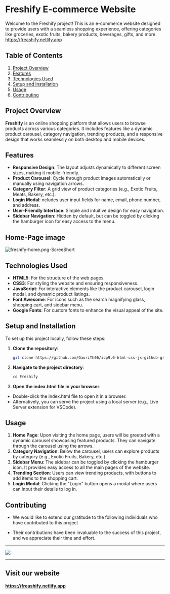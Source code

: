 # Freshify E-commerce Website

Welcome to the Freshify project! This is an e-commerce website designed to provide users with a seamless shopping experience, offering categories like groceries, exotic fruits, bakery products, beverages, gifts, and more. https://freashify.netlify.app

## Table of Contents

1. [Project Overview](#project-overview)
2. [Features](#features)
3. [Technologies Used](#technologies-used)
4. [Setup and Installation](#setup-and-installation)
5. [Usage](#usage)
6. [Contributing](#contributing)
 


## Project Overview

<b>Freshify</b> is an online shopping platform that allows users to browse products across various categories. It includes features like a dynamic product carousel, category navigation, trending products, and a responsive design that works seamlessly on both desktop and mobile devices.


## Features

- **Responsive Design**: The layout adjusts dynamically to different screen sizes, making it mobile-friendly.
- **Product Carousel**: Cycle through product images automatically or manually using navigation arrows.
- **Category Filter**: A grid view of product categories (e.g., Exotic Fruits, Meats, Bakery, etc.).
- **Login Modal**: ncludes user input fields for name, email, phone number, and address.
- **User-Friendly Interface**: Simple and intuitive design for easy navigation.
- **Sidebar Navigation**: Hidden by default, but can be toggled by clicking the hamburger icon for easy access to the menu.

## Home-Page image
<img src="./img/freshify-home.png" alt="freshify-home.png-ScreeShort"/>


## Technologies Used


- **HTML5**: For the structure of the web pages.
- **CSS3**: For styling the website and ensuring responsiveness.
- **JavaScript**: For interactive elements like the product carousel, login modal, and dynamic product listings.
- **Font Awesome**: For icons such as the search magnifying glass, shopping cart, and sidebar menu.
- **Google Fonts**: For custom fonts to enhance the visual appeal of the site.




## Setup and Installation

To set up this project locally, follow these steps:

1. **Clone the repository**:

   ```bash
   git clone https://github.com/GauriTh06/icp9.0-html-css-js-github-group-project-3

2. **Navigate to the project directory**: 

   ```bash
   cd Freshify

3. **Open the index.html file in your browser**:

- Double-click the index.html file to open it in a browser.
- Alternatively, you can serve the project using a local server (e.g., Live Server extension for VSCode).

## Usage

1. **Home Page**: Upon visiting the home page, users will be greeted with a dynamic carousel showcasing featured products. They can navigate through the carousel using the arrows.
2. **Category Navigation**: Below the carousel, users can explore products by category (e.g., Exotic Fruits, Bakery, etc.).
3. **Sidebar Menu**: The sidebar can be toggled by clicking the hamburger icon. It provides easy access to all the main pages of the website.
4. **Trending Section**: Users can view trending products, with buttons to add items to the shopping cart.
5. **Login Modal**: Clicking the "Login" button opens a modal where users can input their details to log in.



## Contributing

-  We would like to extend our gratitude to the following individuals who have contributed to this project

- Their contributions have been invaluable to the success of this project, and we appreciate their time and effort.

---


 <a href="https://github.com/GauriTh06/icp9.0-html-css-js-github-group-project-3/graphs/contributors">
  <img src="https://contrib.rocks/image?repo=GauriTh06/icp9.0-html-css-js-github-group-project-3" />
</a>


---



 ## Visit our website
 #### https://freashify.netlify.app
